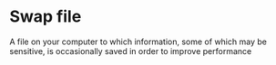 [Title]: # (Swap file)
[Order]: # (116)

# Swap file

A file on your computer to which information, some of which may be sensitive, is occasionally saved in order to improve performance